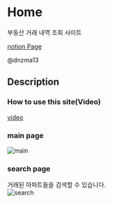 # Home
 부동산 거래 내역 조회 사이트

<a href="https://mousy-background-ed8.notion.site/Where-is-my-house-Project-020b2246e1794b8e840afdc216acc184">notion Page</a>

@dnzma13

## Description
### How to use this site(Video)
<a href="https://drive.google.com/file/d/1Ht9MScZpQi08kRhZwTYsNw4pKPZAKC5Y/view?usp=sharing">video</a>
### main page
![main](https://user-images.githubusercontent.com/77595685/205200269-7e64e48f-59b6-4097-b54f-10ee87b29e14.png)
### search page
거래된 아파트들을 검색할 수 있습니다.<br>
![search](https://user-images.githubusercontent.com/77595685/205200275-60031d48-a067-4383-8e08-bbcc555af4c0.png)

